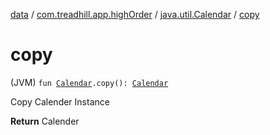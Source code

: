 [data](../../index.md) / [com.treadhill.app.highOrder](../index.md) / [java.util.Calendar](index.md) / [copy](./copy.md)

# copy

(JVM) `fun `[`Calendar`](https://docs.oracle.com/javase/8/docs/api/java/util/Calendar.html)`.copy(): `[`Calendar`](https://docs.oracle.com/javase/8/docs/api/java/util/Calendar.html)

Copy Calender Instance

**Return**
Calender

